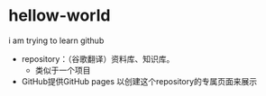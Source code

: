 # hellow-world
i am trying to learn github
- repository：（谷歌翻译）资料库、知识库。
  - 类似于一个项目
- GitHub提供GitHub pages 以创建这个repository的专属页面来展示
